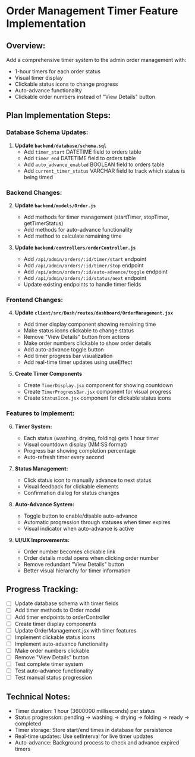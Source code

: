 # Order Management Timer Feature Implementation

## Overview:
Add a comprehensive timer system to the admin order management with:
- 1-hour timers for each order status
- Visual timer display
- Clickable status icons to change progress
- Auto-advance functionality
- Clickable order numbers instead of "View Details" button

## Plan Implementation Steps:

### Database Schema Updates:
1. **Update `backend/database/schema.sql`**
   - Add `timer_start` DATETIME field to orders table
   - Add `timer_end` DATETIME field to orders table
   - Add `auto_advance_enabled` BOOLEAN field to orders table
   - Add `current_timer_status` VARCHAR field to track which status is being timed

### Backend Changes:
2. **Update `backend/models/Order.js`**
   - Add methods for timer management (startTimer, stopTimer, getTimerStatus)
   - Add methods for auto-advance functionality
   - Add method to calculate remaining time

3. **Update `backend/controllers/orderController.js`**
   - Add `/api/admin/orders/:id/timer/start` endpoint
   - Add `/api/admin/orders/:id/timer/stop` endpoint
   - Add `/api/admin/orders/:id/auto-advance/toggle` endpoint
   - Add `/api/admin/orders/:id/status/next` endpoint
   - Update existing endpoints to handle timer fields

### Frontend Changes:
4. **Update `client/src/Dash/routes/dashboard/OrderManagement.jsx`**
   - Add timer display component showing remaining time
   - Make status icons clickable to change status
   - Remove "View Details" button from actions
   - Make order numbers clickable to show order details
   - Add auto-advance toggle button
   - Add timer progress bar visualization
   - Add real-time timer updates using useEffect

5. **Create Timer Components**
   - Create `TimerDisplay.jsx` component for showing countdown
   - Create `TimerProgressBar.jsx` component for visual progress
   - Create `StatusIcon.jsx` component for clickable status icons

### Features to Implement:
6. **Timer System:**
   - Each status (washing, drying, folding) gets 1 hour timer
   - Visual countdown display (MM:SS format)
   - Progress bar showing completion percentage
   - Auto-refresh timer every second

7. **Status Management:**
   - Click status icon to manually advance to next status
   - Visual feedback for clickable elements
   - Confirmation dialog for status changes

8. **Auto-Advance System:**
   - Toggle button to enable/disable auto-advance
   - Automatic progression through statuses when timer expires
   - Visual indicator when auto-advance is active

9. **UI/UX Improvements:**
   - Order number becomes clickable link
   - Order details modal opens when clicking order number
   - Remove redundant "View Details" button
   - Better visual hierarchy for timer information

## Progress Tracking:
- [ ] Update database schema with timer fields
- [ ] Add timer methods to Order model
- [ ] Add timer endpoints to orderController
- [ ] Create timer display components
- [ ] Update OrderManagement.jsx with timer features
- [ ] Implement clickable status icons
- [ ] Implement auto-advance functionality
- [ ] Make order numbers clickable
- [ ] Remove "View Details" button
- [ ] Test complete timer system
- [ ] Test auto-advance functionality
- [ ] Test manual status progression

## Technical Notes:
- Timer duration: 1 hour (3600000 milliseconds) per status
- Status progression: pending → washing → drying → folding → ready → completed
- Timer storage: Store start/end times in database for persistence
- Real-time updates: Use setInterval for live timer updates
- Auto-advance: Background process to check and advance expired timers

